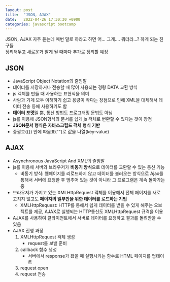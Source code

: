 ```yaml
---
layout: post
title:  "JSON, AJAX"
date:   2022-04-26 17:30:30 +0900
categories: javascript bootcamp
---
```


JSON, AJAX 자주 듣는데 매번 말로 하라고 하면 어... 그게.... 뭐더라...? 하게 되는 친구들  
정리해두고 새로운거 알게 될 때마다 추가로 정리할 예정  

## JSON
- JavaScript Object Notation의 줄임말
- 데이터를 저장하거나 전송할 때 많이 사용되는 경량 DATA 교환 방식
- js 객체를 만들 때 사용하는 표현식을 의미
- 사람과 기계 모두 이해하기 쉽고 용량이 작다는 장점으로 인해 XML을 대체해서 데이터 전송 등에 사용하기도 함
- **데이터 포멧**일 뿐, 통신 방법도 프로그래밍 문법도 아님
- js를 이용해 JSON형식의 문서를 쉽게 js 객체로 변환할 수 있다는 것이 장점
- **JSON문서 형식은 자바스크립드 객체 형식 기반**
- 중괄호({}) 안에 따옴표("")로 값을 나열(key-value)

## AJAX
- Asynchronous JavaScript And XML의 줄임말
- js를 이용해 서버와 브라우저가 **비동기 방식**으로 데이터를 교환할 수 있는 통신 기능
  - 비동기 방식: 웹페이지를 리로드하지 않고 데이터를 불러오는 방식으로 Ajax를 통해서 서버에 요청한 후 멈추어 있는 것이 아니라 그 프로그램은 계속 돌아가는 중
- 브라우저가 가지고 있는 XMLHttpRequest 객체를 이용해서 전체 페이지를 새로 고치지 않고도 **페이지의 일부만을 위한 데이터를 로드하는 기법**
  - XMLHttpRequest: HTTP를 통해서 쉽게 데이터를 받을 수 있게 해주는 오브젝트를 제공, AJAX로 실행되는 HTTP통신도 XMLHttpRequest 규격을 이용
- AJAX를 사용하여 클라이언트에서 서버로 데이터를 요청하고 결과를 돌려받을 수 있음
- AJAX 진행 과정
  1. XMLHttpRequest 객체 생성 
       - request를 보낼 준비
  2. callback 함수 생성
       - 서버에서 response가 왔을 때 실행시키는 함수로 HTML 페이지를 업데이트
  3. request open
  4. request 전송